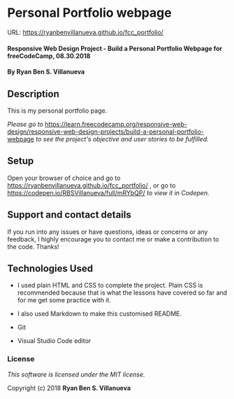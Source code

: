 # Personal Portfolio webpage
URL: https://ryanbenvillanueva.github.io/fcc_portfolio/

#### Responsive Web Design Project - Build a Personal Portfolio Webpage for freeCodeCamp, 08.30.2018

#### By **Ryan Ben S. Villanueva**

## Description

This is my personal portfolio page.

_Please go to_  https://learn.freecodecamp.org/responsive-web-design/responsive-web-design-projects/build-a-personal-portfolio-webpage _to see the project's objective and user stories to be fulfilled._

## Setup

Open your browser of choice and go to
https://ryanbenvillanueva.github.io/fcc_portfolio/ , or go to
https://codepen.io/RBSVillanueva/full/mRYbQP/ _to view it in Codepen._

## Support and contact details

If you run into any issues or have questions, ideas or concerns or any feedback, I highly encourage you to contact me or make a contribution to the code. Thanks!

## Technologies Used
* I used plain HTML and CSS to complete the project. Plain CSS is recommended because that is what the lessons have covered so far and for me get some practice with it.

* I also used Markdown to make this customised README.

* Git

* Visual Studio Code editor

### License

*This software is licensed under the MIT license.*

Copyright (c) 2018 **Ryan Ben S. Villanueva**